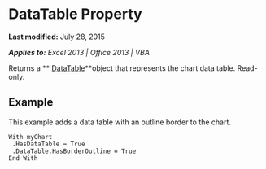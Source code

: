 
# DataTable Property

 **Last modified:** July 28, 2015

 _**Applies to:** Excel 2013 | Office 2013 | VBA_

Returns a  ** [DataTable](cf9aa637-3b5d-1e18-1956-291a0295dddf.md)**object that represents the chart data table. Read-only.


## Example

This example adds a data table with an outline border to the chart.


```
With myChart 
 .HasDataTable = True 
 .DataTable.HasBorderOutline = True 
End With
```

